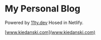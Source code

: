 # My Personal Blog

Powered by [11ty.dev](11ty.dev)
Hosed in Netlify.

[www.kiedanski.com](www.kiedanski.com)
